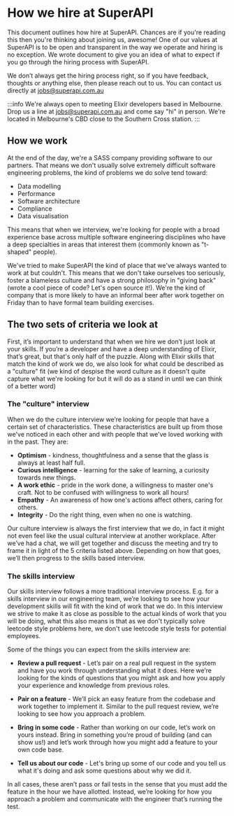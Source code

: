 # How we hire at SuperAPI

This document outlines how hire at SuperAPI. Chances are if you're reading this then you're thinking about joining us, awesome! One of our values at SuperAPI is to be open and transparent in the way we operate and hiring is no exception. We wrote document to give you an idea of what to expect if you go through the hiring process with SuperAPI.

We don’t always get the hiring process right, so if you have feedback, thoughts or anything else, then please reach out to us. You can contact us directly at jobs@superapi.com.au

:::info
We're always open to meeting Elixir developers based in Melbourne. Drop us a line at jobs@superapi.com.au and come say "hi" in person. We're located in Melbourne's CBD close to the Southern Cross station.
:::

## How we work

At the end of the day, we're a SASS company providing software to our partners. That means we don't usually solve extremely difficult software engineering problems, the kind of problems we do solve tend toward:

- Data modelling
- Performance
- Software architecture
- Compliance
- Data visualisation

This means that when we interview, we're looking for people with a broad experience base across multiple software engineering disciplines who have a deep specialties in areas that interest them (commonly known as "t-shaped" people).

We've tried to make SuperAPI the kind of place that we've always wanted to work at but couldn't. This means that we don't take ourselves too seriously, foster a blameless culture and have a strong philosophy in "giving back" (wrote a cool piece of code? Let's open source it!). We're the kind of company that is more likely to have an informal beer after work together on Friday than to have formal team building exercises.

## The two sets of criteria we look at

First, it’s important to understand that when we hire we don’t just look at your skills. If you’re a developer and have a deep understanding of Elixir, that’s great, but that's only half of the puzzle. Along with Elixir skills that match the kind of work we do, we also look for what could be described as a "culture" fit (we kind of despise the word culture as it doesn't quite capture what we're looking for but it will do as a stand in until we can think of a better word)

### The "culture" interview

When we do the culture interview we’re looking for people that have a certain set of characteristics. These characteristics are built up from those we've noticed in each other and with people that we've loved working with in the past. They are:

- **Optimism** - kindness, thoughtfulness and a sense that the glass is always at least half full.
- **Curious intelligence** - learning for the sake of learning, a curiosity towards new things.
- **A work ethic** - pride in the work done, a willingness to master one's craft. Not to be confused with willingness to work all hours!
- **Empathy** - An awareness of how one's actions affect others, caring for others.
- **Integrity** - Do the right thing, even when no one is watching.

Our culture interview is always the first interview that we do, in fact it might not even feel like the usual cultural interview at another workplace. After we’ve had a chat, we will get together and discuss the meeting and try to frame it in light of the 5 criteria listed above. Depending on how that goes, we’ll then progress to the skills based interview.

### The skills interview

Our skills interview follows a more traditional interview process. E.g. for a skills interview in our engineering team, we’re looking to see how your development skills will fit with the kind of work that we do. In this interview we strive to make it as close as possible to the actual kinds of work that you will be doing, what this also means is that as we don't typically solve leetcode style problems here, we don't use leetcode style tests for potential employees.

Some of the things you can expect from the skills interview are:

- **Review a pull request** - Let’s pair on a real pull request in the system and have you work through understanding what it does. Here we’re looking for the kinds of questions that you might ask and how you apply your experience and knowledge from previous roles.

- **Pair on a feature** - We’ll pick an easy feature from the codebase and work together to implement it. Similar to the pull request review, we’re looking to see how you approach a problem.

- **Bring in some code** - Rather than working on our code, let’s work on yours instead. Bring in something you’re proud of building (and can show us!) and let’s work through how you might add a feature to your own code base.

- **Tell us about our code** - Let's bring up some of our code and you tell us what it's doing and ask some questions about why we did it.

In all cases, these aren’t pass or fail tests in the sense that you must add the feature in the hour we have allotted. Instead, we’re looking for how you approach a problem and communicate with the engineer that’s running the test.
